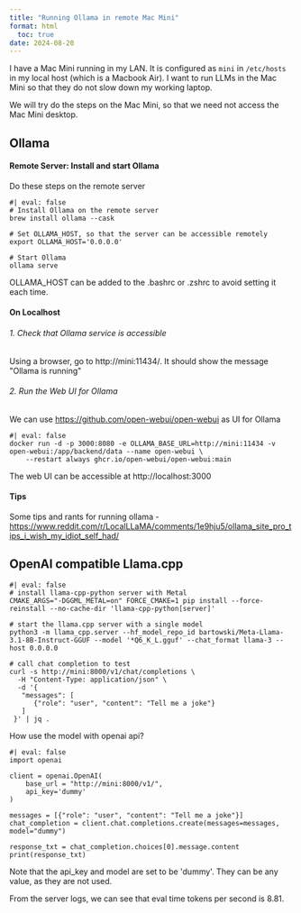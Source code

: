 ```yaml
---
title: "Running Ollama in remote Mac Mini"
format: html
  toc: true
date: 2024-08-20
---
```


I have a Mac Mini running in my LAN. It is configured as `mini` in `/etc/hosts` in my local host (which is a Macbook Air). 
I want to run LLMs in the Mac Mini so that they do not slow down my working laptop. 

We will try do the steps on the Mac Mini, so that we need not access the Mac Mini desktop. 

## Ollama
#### Remote Server: Install and start Ollama
Do these steps on the remote server
```{zsh}
#| eval: false
# Install Ollama on the remote server
brew install ollama --cask

# Set OLLAMA_HOST, so that the server can be accessible remotely 
export OLLAMA_HOST='0.0.0.0'

# Start Ollama
ollama serve
```
OLLAMA_HOST can be added to the .bashrc or .zshrc to avoid setting it each time. 

#### On Localhost

###### 1. Check that Ollama service is accessible 
Using a browser, go to http://mini:11434/. It should show the message "Ollama is running"

###### 2. Run the Web UI for Ollama
We can use https://github.com/open-webui/open-webui as UI for Ollama
```{zsh}
#| eval: false
docker run -d -p 3000:8080 -e OLLAMA_BASE_URL=http://mini:11434 -v open-webui:/app/backend/data --name open-webui \
    --restart always ghcr.io/open-webui/open-webui:main
```
The web UI can be accessible at http://localhost:3000

#### Tips
Some tips and rants for running ollama - https://www.reddit.com/r/LocalLLaMA/comments/1e9hju5/ollama_site_pro_tips_i_wish_my_idiot_self_had/

## OpenAI compatible Llama.cpp 

```{zsh}
#| eval: false
# install llama-cpp-python server with Metal 
CMAKE_ARGS="-DGGML_METAL=on" FORCE_CMAKE=1 pip install --force-reinstall --no-cache-dir 'llama-cpp-python[server]'

# start the llama.cpp server with a single model
python3 -m llama_cpp.server --hf_model_repo_id bartowski/Meta-Llama-3.1-8B-Instruct-GGUF --model '*Q6_K_L.gguf' --chat_format llama-3 --host 0.0.0.0

# call chat completion to test
curl -s http://mini:8000/v1/chat/completions \
  -H "Content-Type: application/json" \
  -d '{
   "messages": [
      {"role": "user", "content": "Tell me a joke"}
   ]
 }' | jq .
```

How use the model with openai api?
```{python}
#| eval: false
import openai

client = openai.OpenAI(
    base_url = "http://mini:8000/v1/",
    api_key='dummy'
)

messages = [{"role": "user", "content": "Tell me a joke"}]
chat_completion = client.chat.completions.create(messages=messages, model="dummy")

response_txt = chat_completion.choices[0].message.content
print(response_txt)
```
Note that the api_key and model are set to be 'dummy'. They can be any value, as they are not used. 

From the server logs, we can see that eval time tokens per second is 8.81.

